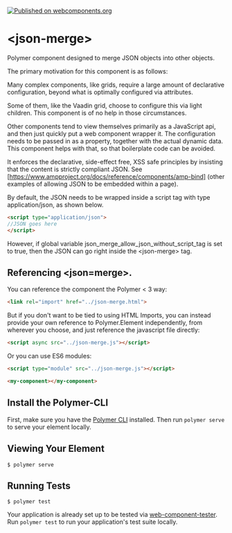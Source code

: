 [![Published on webcomponents.org](https://img.shields.io/badge/webcomponents.org-published-blue.svg)](https://www.webcomponents.org/element/bahrus/json-merge)

# \<json-merge\>

Polymer component designed to merge JSON objects into other objects.

The primary motivation for this component is as follows:

Many complex components, like grids, require a large amount of declarative configuration, beyond what is optimally configured via attributes.

Some of them, like the Vaadin grid, choose to configure this via light children.  This component is of no help in those circumstances.

Other components tend to view themselves primarily as a JavaScript api, and then just quickly put a web component wrapper it.  The configuration needs to be passed in as a property, together with the actual dynamic data.  This component helps with that, so that boilerplate code can be avoided.

It enforces the declarative, side-effect free, XSS safe principles by insisting that the content is strictly compliant JSON.  See [https://www.ampproject.org/docs/reference/components/amp-bind] (other examples of allowing JSON to be embedded within a page).

By default, the JSON needs to be wrapped inside a script tag with type application/json, as shown below.

```html
<script type="application/json">
//JSON goes here
</script>
```

However, if global variable json_merge_allow_json_without_script_tag is set to true, then the JSON can go right inside the \<json-merge\> tag.

## Referencing \<json=merge\>.

You can reference the component the Polymer < 3 way:

```html
<link rel="import" href="../json-merge.html">
```

But if you don't want to be tied to using HTML Imports, you can instead provide your own reference to Polymer.Element independently, from wherever you choose, and just reference the javascript file directly:




```html
<script async src="../json-merge.js"></script>
```

Or you can use ES6 modules:

```html
<script type="module" src="../json-merge.js"></script>
```

<!--
```
<custom-element-demo>
  <template>
                  <link rel="import" href="../json-merge-sync.html">
          
          <dom-module id="my-component">
            <template>
              <div>Input:</div>
              <textarea id="textA" value="{{taInput::input}}" rows="10" cols="40">
[
  {"name": "Harry Potter", "age":"13"},
  {"name": "Albus Dumbledore", "age":"279"}
]
              </textarea>
              <br>
              <div>See markup to see json text that is getting merged...</div>
              <br>
              <json-merge  watch="[[jsonInput]]" wrap-object-with-path="data" result="{{mergedObject}}">
                <script type="application/json">
                [{
                  "columns":[
                      {"id": "index",       "name": "Index",      "field": "index"},
                      {"id": "isActive",    "name": "Active",     "field": "isActive"},
                      {"id": "balance",     "name": "Balance",    "field": "balance", "formatter":  "${refs.testFormatter}"},
                      {"id": "age",         "name": "Age",        "field": "age"},
                      {"id": "eyeColor",    "name": "Eye Color",  "field": "eyeColor"},
                      {"id": "name",        "name": "Name",       "field": "name"},
                      {"id": "gender",      "name": "Gender",     "field": "gender"},
                      {"id": "company",     "name":"Company",     "field": "company"}
                  ],
                  "gridOptions":{
                      "enableCellNavigation": true,
                      "enableColumnReorder": false
                  }
                }]
                </script>
              </json-merge>
              <div>Output:</div>
              <textarea rows="15" cols="80">[[mergedObjectStringified]]</textarea>
            </template>
          </dom-module>
          <script>
            class MyComponent extends Polymer.Element{
              static get is(){return 'my-component';}
              static get properties(){
                return {
                  taInput: {
                    type: String,
                    observer: 'convertTextAreaToJSON'
                  },
                  jsonInput:{
                    type: Object
                  },
                  mergedObject:{
                    type: Object,
                    observer: 'onMergedObjectChanges'
                  },
                  mergedObjectStringified:{
                    type: String,
                  }
                }
              }
              convertTextAreaToJSON(){
                try{
                  var json = JSON.parse(this.$.textA.value);
                  this.jsonInput = json;
                }catch(e){
                  console.warn({invalidJson:e});
                }
                
              }
              onMergedObjectChanges(){
                this.mergedObjectStringified = JSON.stringify(this.mergedObject);
              }
              ready(){
                super.ready();
                this.convertTextAreaToJSON();
              }
            }
            customElements.define(MyComponent.is, MyComponent);
          </script>
          <my-component></my-component>
  </template>
</custom-element-demo>
```
-->
```html
<my-component></my-component>
```

## Install the Polymer-CLI

First, make sure you have the [Polymer CLI](https://www.npmjs.com/package/polymer-cli) installed. Then run `polymer serve` to serve your element locally.

## Viewing Your Element

```
$ polymer serve
```

## Running Tests

```
$ polymer test
```

Your application is already set up to be tested via [web-component-tester](https://github.com/Polymer/web-component-tester). Run `polymer test` to run your application's test suite locally.

